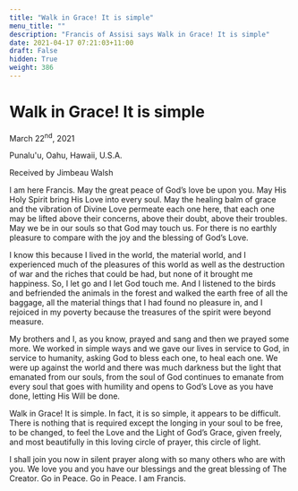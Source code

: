 ```yaml
---
title: "Walk in Grace! It is simple"
menu_title: ""
description: "Francis of Assisi says Walk in Grace! It is simple"
date: 2021-04-17 07:21:03+11:00
draft: False
hidden: True
weight: 386
---
```

# Walk in Grace! It is simple

March 22<sup>nd</sup>, 2021

Punalu'u, Oahu, Hawaii, U.S.A.

Received by Jimbeau Walsh


I am here Francis.  May the great peace of God’s love be upon you. May His Holy Spirit bring His Love into every soul. May the healing balm of grace and the vibration of Divine Love permeate each one here, that each one may be lifted above their concerns, above their doubt, above their troubles. May we be in our souls so that God may touch us. For there is no earthly pleasure to compare with the joy and the blessing of God’s Love. 

I know this because I lived in the world, the material world, and I experienced much of the pleasures of this world as well as the destruction of war and the riches that could be had, but none of it brought me happiness. So, I let go and I let God touch me. And I listened to the birds and befriended the animals in the forest and walked the earth free of all the baggage, all the material things that I had found no pleasure in, and I rejoiced in my poverty because the treasures of the spirit were beyond measure. 

My brothers and I, as you know, prayed and sang and then we prayed some more. We worked in simple ways and we gave our lives in service to God, in service to humanity, asking God to bless each one, to heal each one. We were up against the world and there was much darkness but the light that emanated from our souls, from the soul of God continues to emanate from every soul that goes with humility and opens to God’s Love as you have done, letting His Will be done. 

Walk in Grace! It is simple. In fact, it is so simple, it appears to be difficult. There is nothing that is required except the longing in your soul to be free, to be changed, to feel the Love and the Light of God’s Grace, given freely, and most beautifully in this loving circle of prayer, this circle of light. 

I shall join you now in silent prayer along with so many others who are with you. We love you and you have our blessings and the great blessing of The Creator. Go in Peace. Go in Peace. I am Francis. 